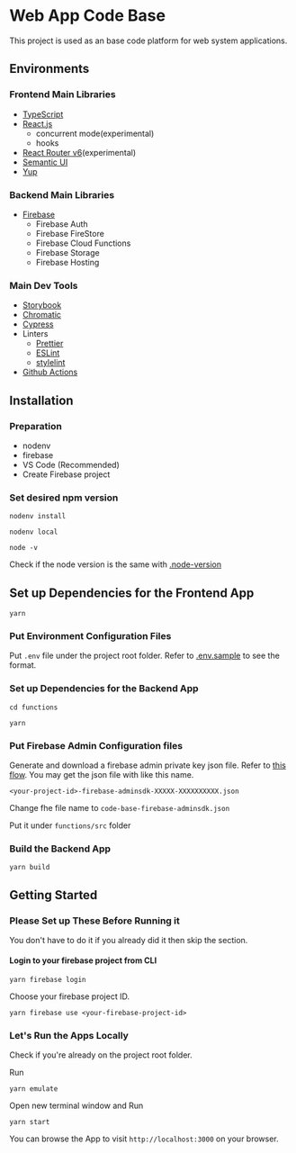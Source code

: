 # Web App Code Base

This project is used as an base code platform for web system applications.

## Environments

### Frontend Main Libraries

- [TypeScript](https://www.typescriptlang.org/)
- [React.js](https://reactjs.org/)
  - concurrent mode(experimental)
  - hooks
- [React Router v6]()(experimental)
- [Semantic UI]()
- [Yup]()

### Backend Main Libraries

- [Firebase](https://firebase.google.com/)
  - Firebase Auth
  - Firebase FireStore
  - Firebase Cloud Functions
  - Firebase Storage
  - Firebase Hosting

### Main Dev Tools

- [Storybook](https://storybook.js.org/)
- [Chromatic](https://www.chromatic.com/)
- [Cypress](https://www.cypress.io/)
- Linters
  - [Prettier](https://prettier.io/)
  - [ESLint](https://eslint.org/)
  - [stylelint](https://stylelint.io/)
- [Github Actions](https://github.com/actions)

## Installation

### Preparation

- nodenv
- firebase
- VS Code (Recommended)
- Create Firebase project

### Set desired npm version

```nodenv install```

```nodenv local```

```node -v```

Check if the node version is the same with [.node-version](.node-version)

## Set up Dependencies for the Frontend App

```yarn```

### Put Environment Configuration Files

Put `.env` file under the project root folder.
Refer to [.env.sample](.env.sample) to see the format.

### Set up Dependencies for the Backend App

```cd functions```

```yarn```

### Put Firebase Admin Configuration files

Generate and download a firebase admin private key json file.
Refer to [this flow](https://firebase.google.com/docs/admin/setup#initialize-sdk).
You may get the json file with like this name.

```<your-project-id>-firebase-adminsdk-XXXXX-XXXXXXXXXX.json```

Change fhe file name to `code-base-firebase-adminsdk.json`

Put it under `functions/src` folder

### Build the Backend App

```yarn build```

## Getting Started

### Please Set up These Before Running it

You don't have to do it if you already did it then skip the section.

#### Login to your firebase project from CLI

```yarn firebase login```

Choose your firebase project ID.

```yarn firebase use <your-firebase-project-id>```

### Let's Run the Apps Locally

Check if you're already on the project root folder.

Run

```yarn emulate```

Open new terminal window and Run

```yarn start```

You can browse the App to visit `http://localhost:3000` on your browser.
